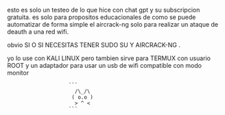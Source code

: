 esto es solo un testeo de lo que hice con chat gpt y su subscripcion gratuita. es solo para propositos educacionales 
de como se puede automatizar de forma simple el aircrack-ng solo para realizar un ataque de deauth a una red wifi.

obvio SI O SI NECESITAS TENER SUDO SU Y AIRCRACK-NG .

yo lo use con KALI LINUX pero tambien sirve para TERMUX con usuario ROOT  y un adaptador para usar un usb de wifi compatible con modo monitor

                        
                        ```
                          /\_/\
                         ( o.o )
                          > ^ <
                        ```
